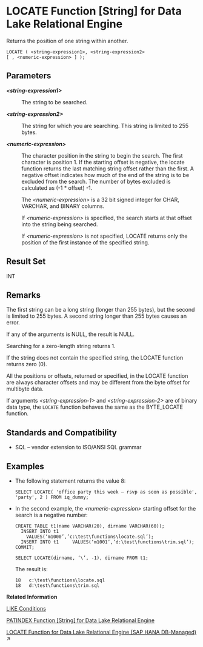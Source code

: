 <!-- loioa55fae8484f2101591b6b7d46dca7cc4 -->

# LOCATE Function \[String\] for Data Lake Relational Engine

Returns the position of one string within another.



```
LOCATE ( <string-expression1>, <string-expression2>
[ , <numeric-expression> ] );
```



<a name="loioa55fae8484f2101591b6b7d46dca7cc4__LOCATE_parm1"/>

## Parameters


<dl>
<dt><b>

*<string-expression1\>*

</b></dt>
<dd>

The string to be searched.



</dd><dt><b>

*<string-expression2\>*

</b></dt>
<dd>

The string for which you are searching. This string is limited to 255 bytes.



</dd><dt><b>

*<numeric-expression\>*

</b></dt>
<dd>

The character position in the string to begin the search. The first character is position 1. If the starting offset is negative, the locate function returns the last matching string offset rather than the first. A negative offset indicates how much of the end of the string is to be excluded from the search. The number of bytes excluded is calculated as \(-1 \* offset\) -1.

The *<numeric-expression\>* is a 32 bit signed integer for CHAR, VARCHAR, and BINARY columns.

If *<numeric-expression\>* is specified, the search starts at that offset into the string being searched.

If *<numeric-expression\>* is not specified, LOCATE returns only the position of the first instance of the specified string.



</dd>
</dl>



<a name="loioa55fae8484f2101591b6b7d46dca7cc4__LOCATE_returns1"/>

## Result Set

INT



<a name="loioa55fae8484f2101591b6b7d46dca7cc4__LOCATE_remarks1"/>

## Remarks

The first string can be a long string \(longer than 255 bytes\), but the second is limited to 255 bytes. A second string longer than 255 bytes causes an error.

If any of the arguments is NULL, the result is NULL.

Searching for a zero-length string returns 1.

If the string does not contain the specified string, the LOCATE function returns zero \(0\).

All the positions or offsets, returned or specified, in the LOCATE function are always character offsets and may be different from the byte offset for multibyte data.

If arguments *<string-expression-1\>* and *<string-expression-2\>* are of binary data type, the `LOCATE` function behaves the same as the BYTE\_LOCATE function.



<a name="loioa55fae8484f2101591b6b7d46dca7cc4__LOCATE_standards1"/>

## Standards and Compatibility

-   SQL – vendor extension to ISO/ANSI SQL grammar



<a name="loioa55fae8484f2101591b6b7d46dca7cc4__LOCATE_examples1"/>

## Examples

-   The following statement returns the value 8:

    ```
    SELECT LOCATE( 'office party this week – rsvp as soon as possible', 'party', 2 ) FROM iq_dummy;
    ```

-   In the second example, the *<numeric-expression\>* starting offset for the search is a negative number:

    ```
    CREATE TABLE t1(name VARCHAR(20), dirname VARCHAR(60));
      INSERT INTO t1     VALUES(‘m1000’,’c:\test\functions\locate.sql’);
      INSERT INTO t1     VALUES(‘m1001’,’d:\test\functions\trim.sql’);
    COMMIT;
    
    SELECT LOCATE(dirname, ‘\’, -1), dirname FROM t1;
    ```

    The result is:

    ```
    18   c:\test\functions\locate.sql
    18   d:\test\functions\trim.sql
    ```


**Related Information**  


[LIKE Conditions](../010-sql-language-elements/like-conditions-a4fd6d2.md "Use LIKE conditions in subqueries to use wildcards in the WHERE clause to perform pattern matching.")

[PATINDEX Function \[String\] for Data Lake Relational Engine](patindex-function-string-for-data-lake-relational-engine-a56c8f8.md "Returns the starting position of the first occurrence of a specified pattern.")

[LOCATE Function for Data Lake Relational Engine (SAP HANA DB-Managed)](https://help.sap.com/viewer/a898e08b84f21015969fa437e89860c8/2023_4_QRC/en-US/ea53f0bcd5e34cc8a53d2c6ea32d5b5c.html "Returns the position of one string within another.") :arrow_upper_right:

